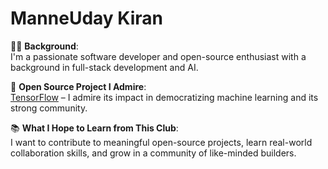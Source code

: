 # ManneUday Kiran

👨‍💻 **Background**:  
I'm a passionate software developer and open-source enthusiast with a background in full-stack development and AI.

🌟 **Open Source Project I Admire**:  
[TensorFlow](https://github.com/tensorflow/tensorflow) – I admire its impact in democratizing machine learning and its strong community.

📚 **What I Hope to Learn from This Club**:  
I want to contribute to meaningful open-source projects, learn real-world collaboration skills, and grow in a community of like-minded builders.

